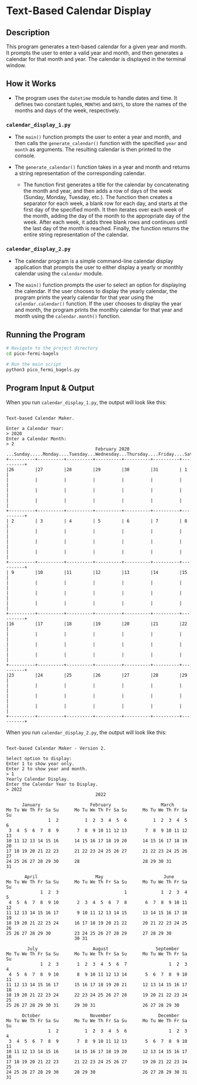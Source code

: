 # Text-Based Calendar Display

## Description 

This program generates a text-based calendar for a given year and month. It prompts the user to enter a valid year and month, and then generates a calendar for that month and year. The calendar is displayed in the terminal window.

## How it Works

- The program uses the `datetime` module to handle dates and time. It defines two constant tuples, `MONTHS` and `DAYS`, to store the names of the months and days of the week, respectively.

### `calendar_display_1.py`

- The `main()` function prompts the user to enter a year and month, and then calls the `generate_calendar()` function with the specified `year` and `month` as arguments. The resulting calendar is then printed to the console.

- The `generate_calendar()` function takes in a year and month and returns a string representation of the corresponding calendar.
    - The function first generates a title for the calendar by concatenating the month and year, and then adds a row of days of the week (Sunday, Monday, Tuesday, etc.). The function then creates a separator for each week, a blank row for each day, and starts at the first day of the specified month. It then iterates over each week of the month, adding the day of the month to the appropriate day of the week. After each week, it adds three blank rows and continues until the last day of the month is reached. Finally, the function returns the entire string representation of the calendar.

### `calendar_display_2.py`

- The calendar program is a simple command-line calendar display application that prompts the user to either display a yearly or monthly calendar using the `calendar` module.

- The `main()` function prompts the user to select an option for displaying the calendar. If the user chooses to display the yearly calendar, the program prints the yearly calendar for that year using the `calendar.calendar()` function. If the user chooses to display the year and month, the program prints the monthly calendar for that year and month using the `calendar.month()` function.

## Running the Program

```bash
# Navigate to the project directory
cd pico-fermi-bagels

# Run the main script
python3 pico_fermi_bagels.py
```

## Program Input & Output

When you run `calendar_display_1.py`, the output will look like this:

```

Text-based Calendar Maker.
    
Enter a Calendar Year:
> 2020
Enter a Calendar Month:
> 2
                                  February 2020
...Sunday.....Monday....Tuesday...Wednesday...Thursday....Friday....Saturday..
+----------+----------+----------+----------+----------+----------+----------+
|26        |27        |28        |29        |30        |31        | 1        |
|          |          |          |          |          |          |          |
|          |          |          |          |          |          |          |
|          |          |          |          |          |          |          |
+----------+----------+----------+----------+----------+----------+----------+
| 2        | 3        | 4        | 5        | 6        | 7        | 8        |
|          |          |          |          |          |          |          |
|          |          |          |          |          |          |          |
|          |          |          |          |          |          |          |
+----------+----------+----------+----------+----------+----------+----------+
| 9        |10        |11        |12        |13        |14        |15        |
|          |          |          |          |          |          |          |
|          |          |          |          |          |          |          |
|          |          |          |          |          |          |          |
+----------+----------+----------+----------+----------+----------+----------+
|16        |17        |18        |19        |20        |21        |22        |
|          |          |          |          |          |          |          |
|          |          |          |          |          |          |          |
|          |          |          |          |          |          |          |
+----------+----------+----------+----------+----------+----------+----------+
|23        |24        |25        |26        |27        |28        |29        |
|          |          |          |          |          |          |          |
|          |          |          |          |          |          |          |
|          |          |          |          |          |          |          |
+----------+----------+----------+----------+----------+----------+----------+
```

When you run `calendar_display_2.py`, the output will look like this:

```

Text-based Calendar Maker - Version 2.

Select option to display:
Enter 1 to show year only.
Enter 2 to show year and month.
> 1
Yearly Calendar Display.
Enter the Calendar Year to Display.
> 2022
                                  2022

      January                   February                   March
Mo Tu We Th Fr Sa Su      Mo Tu We Th Fr Sa Su      Mo Tu We Th Fr Sa Su
                1  2          1  2  3  4  5  6          1  2  3  4  5  6
 3  4  5  6  7  8  9       7  8  9 10 11 12 13       7  8  9 10 11 12 13
10 11 12 13 14 15 16      14 15 16 17 18 19 20      14 15 16 17 18 19 20
17 18 19 20 21 22 23      21 22 23 24 25 26 27      21 22 23 24 25 26 27
24 25 26 27 28 29 30      28                        28 29 30 31
31

       April                      May                       June
Mo Tu We Th Fr Sa Su      Mo Tu We Th Fr Sa Su      Mo Tu We Th Fr Sa Su
             1  2  3                         1             1  2  3  4  5
 4  5  6  7  8  9 10       2  3  4  5  6  7  8       6  7  8  9 10 11 12
11 12 13 14 15 16 17       9 10 11 12 13 14 15      13 14 15 16 17 18 19
18 19 20 21 22 23 24      16 17 18 19 20 21 22      20 21 22 23 24 25 26
25 26 27 28 29 30         23 24 25 26 27 28 29      27 28 29 30
                          30 31

        July                     August                  September
Mo Tu We Th Fr Sa Su      Mo Tu We Th Fr Sa Su      Mo Tu We Th Fr Sa Su
             1  2  3       1  2  3  4  5  6  7                1  2  3  4
 4  5  6  7  8  9 10       8  9 10 11 12 13 14       5  6  7  8  9 10 11
11 12 13 14 15 16 17      15 16 17 18 19 20 21      12 13 14 15 16 17 18
18 19 20 21 22 23 24      22 23 24 25 26 27 28      19 20 21 22 23 24 25
25 26 27 28 29 30 31      29 30 31                  26 27 28 29 30

      October                   November                  December
Mo Tu We Th Fr Sa Su      Mo Tu We Th Fr Sa Su      Mo Tu We Th Fr Sa Su
                1  2          1  2  3  4  5  6                1  2  3  4
 3  4  5  6  7  8  9       7  8  9 10 11 12 13       5  6  7  8  9 10 11
10 11 12 13 14 15 16      14 15 16 17 18 19 20      12 13 14 15 16 17 18
17 18 19 20 21 22 23      21 22 23 24 25 26 27      19 20 21 22 23 24 25
24 25 26 27 28 29 30      28 29 30                  26 27 28 29 30 31
31

```